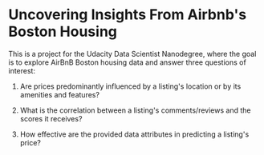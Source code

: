 # Uncovering Insights From Airbnb's Boston Housing

This is a project for the Udacity Data Scientist Nanodegree, where the goal is to explore AirBnB Boston housing data and answer three questions of interest:

1. Are prices predominantly influenced by a listing's location or by its amenities and features?

2. What is the correlation between a listing's comments/reviews and the scores it receives?

3. How effective are the provided data attributes in predicting a listing's price?

